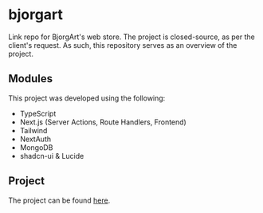 # bjorgart
Link repo for BjorgArt's web store. The project is closed-source, as per the client's request. As such, this repository serves as an overview of the project.

## Modules
This project was developed using the following:
  - TypeScript
  - Next.js (Server Actions, Route Handlers, Frontend)
  - Tailwind
  - NextAuth
  - MongoDB
  - shadcn-ui & Lucide
## Project
The project can be found [here](https://bjorgart.vercel.app).
